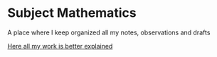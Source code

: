 # Subject Mathematics

A place where I keep organized all my notes, observations and drafts

[Here all my work is better explained](https://rafaelpcarneiro.github.io/)

